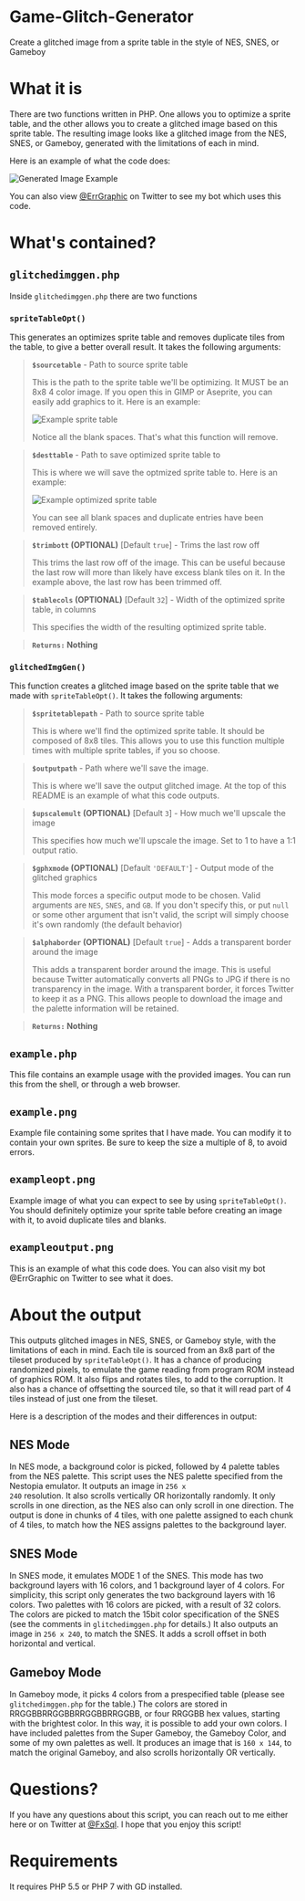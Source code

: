 # Game-Glitch-Generator
Create a glitched image from a sprite table in the style of NES, SNES, or Gameboy

# What it is
There are two functions written in PHP. One allows you to optimize a sprite table, and the other allows you to create a glitched image based on this sprite table. The resulting image looks like a glitched image from the NES, SNES, or Gameboy, generated with the limitations of each in mind.

Here is an example of what the code does:

![Generated Image Example](exampleoutput.png)

You can also view [@ErrGraphic](https://twitter.com/errgraphic) on Twitter to see my bot which uses this code.

# What's contained?

## <code>glitchedimggen.php</code>

Inside <code>glitchedimggen.php</code> there are two functions

### <code>spriteTableOpt()</code>
This generates an optimizes sprite table and removes duplicate tiles from the table, to give a better overall result. It takes the following arguments:

><b><code>$sourcetable</code></b> - Path to source sprite table
>
> This is the path to the sprite table we'll be optimizing. It MUST be an 8x8 4 color image. If you open this in GIMP or Aseprite, you can easily add graphics to it. Here is an example:
>
> ![Example sprite table](example.png)
>
> Notice all the blank spaces. That's what this function will remove.

><b><code>$desttable</code></b> - Path to save optimized sprite table to
>
> This is where we will save the optmized sprite table to. Here is an example:
>
> ![Example optimized sprite table](exampleopt.png)
>
> You can see all blank spaces and duplicate entries have been removed entirely.

> <b><code>$trimbott</code> (OPTIONAL)</b> [Default <code>true</code>] - Trims the last row off
>
> This trims the last row off of the image. This can be useful because the last row will more than likely have excess blank tiles on it. In the example above, the last row has been trimmed off.

> <b><code>$tablecols</code> (OPTIONAL)</b> [Default <code>32</code>] - Width of the optimized sprite table, in columns
>
> This specifies the width of the resulting optimized sprite table. 

> <b><code>Returns:</code> Nothing</b>

### <code>glitchedImgGen()</code>
This function creates a glitched image based on the sprite table that we made with <code>spriteTableOpt()</code>. It takes the following arguments:

> <b><code>$spritetablepath</code></b> - Path to source sprite table
>
> This is where we'll find the optimized sprite table. It should be composed of 8x8 tiles. This allows you to use this function multiple times with multiple sprite tables, if you so choose.

><b><code>$outputpath</code></b> - Path where we'll save the image.
>
> This is where we'll save the output glitched image. At the top of this README is an example of what this code outputs.

> <b><code>$upscalemult</code> (OPTIONAL)</b> [Default <code>3</code>] - How much we'll upscale the image
>
> This specifies how much we'll upscale the image. Set to 1 to have a 1:1 output ratio.

> <b><code>$gphxmode</code> (OPTIONAL)</b> [Default <code>'DEFAULT'</code>] - Output mode of the glitched graphics
>
> This mode forces a specific output mode to be chosen. Valid arguments are <code>NES</code>, <code>SNES</code>, and <code>GB</code>. If you don't specify this, or put <code>null</code> or some other argument that isn't valid, the script will simply choose it's own randomly (the default behavior)

> <b><code>$alphaborder</code> (OPTIONAL)</b> [Default <code>true</code>] - Adds a transparent border around the image
>
> This adds a transparent border around the image. This is useful because Twitter automatically converts all PNGs to JPG if there is no transparency in the image. With a transparent border, it forces Twitter to keep it as a PNG. This allows people to download the image and the palette information will be retained.

> <b><code>Returns:</code> Nothing</b>

## <code>example.php</code>

This file contains an example usage with the provided images. You can run this from the shell, or through a web browser.

## <code>example.png</code>

Example file containing some sprites that I have made. You can modify it to contain your own sprites. Be sure to keep the size a multiple of 8, to avoid errors.

## <code>exampleopt.png</code>

Example image of what you can expect to see by using <code>spriteTableOpt()</code>. You should definitely optimize your sprite table before creating an image with it, to avoid duplicate tiles and blanks.

## <code>exampleoutput.png</code>

This is an example of what this code does. You can also visit my bot @ErrGraphic on Twitter to see what it does.

# About the output

This outputs glitched images in NES, SNES, or Gameboy style, with the limitations of each in mind. Each tile is sourced from an 8x8 part of the tileset produced by <code>spriteTableOpt()</code>. It has a chance of producing randomized pixels, to emulate the game reading from program ROM instead of graphics ROM. It also flips and rotates tiles, to add to the corruption. It also has a chance of offsetting the sourced tile, so that it will read part of 4 tiles instead of just one from the tileset.

Here is a description of the modes and their differences in output:

## NES Mode

In NES mode, a background color is picked, followed by 4 palette tables from the NES palette. This script uses the NES palette specified from the Nestopia emulator. It outputs an image in <code>256 x 240</code> resolution. It also scrolls vertically OR horizontally randomly. It only scrolls in one direction, as the NES also can only scroll in one direction. The output is done in chunks of 4 tiles, with one palette assigned to each chunk of 4 tiles, to match how the NES assigns palettes to the background layer.

## SNES Mode

In SNES mode, it emulates MODE 1 of the SNES. This mode has two background layers with 16 colors, and 1 background layer of 4 colors. For simplicity, this script only generates the two background layers with 16 colors. Two palettes with 16 colors are picked, with a result of 32 colors. The colors are picked to match the 15bit color specification of the SNES (see the comments in <code>glitchedimggen.php</code> for details.) It also outputs an image in <code>256 x 240</code>, to match the SNES. It adds a scroll offset in both horizontal and vertical.

## Gameboy Mode

In Gameboy mode, it picks 4 colors from a prespecified table (please see <code>glitchedimggen.php</code> for the table.) The colors are stored in RRGGBBRRGGBBRRGGBBRRGGBB, or four RRGGBB hex values, starting with the brightest color. In this way, it is possible to add your own colors. I have included palettes from the Super Gameboy, the Gameboy Color, and some of my own palettes as well. It produces an image that is <code>160 x 144</code>, to match the original Gameboy, and also scrolls horizontally OR vertically.

# Questions?

If you have any questions about this script, you can reach out to me either here or on Twitter at [@FxSql](https://twitter.com/fxsql). I hope that you enjoy this script!

# Requirements
It requires PHP 5.5 or PHP 7 with GD installed.
